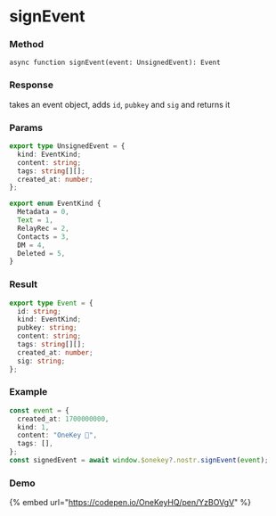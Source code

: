 # signEvent

### Method

```
async function signEvent(event: UnsignedEvent): Event 
```

### Response

takes an event object, adds `id`, `pubkey` and `sig` and returns it

### Params

```typescript
export type UnsignedEvent = {
  kind: EventKind;
  content: string;
  tags: string[][];
  created_at: number;
};

export enum EventKind {
  Metadata = 0,
  Text = 1,
  RelayRec = 2,
  Contacts = 3,
  DM = 4,
  Deleted = 5,
}
```

### Result

```typescript
export type Event = {
  id: string;
  kind: EventKind;
  pubkey: string;
  content: string;
  tags: string[][];
  created_at: number;
  sig: string;
};
```

### Example

```typescript
const event = {
  created_at: 1700000000,
  kind: 1,
  content: "OneKey 🚀",
  tags: [],
};
const signedEvent = await window.$onekey?.nostr.signEvent(event);
```

### Demo

{% embed url="https://codepen.io/OneKeyHQ/pen/YzBOVgV" %}
